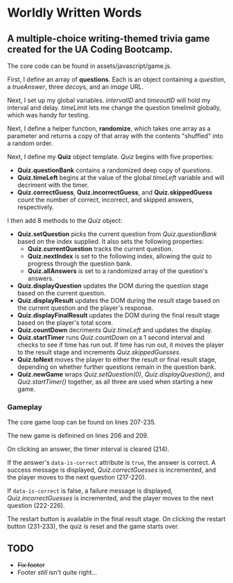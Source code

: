 # Worldly Written Words
## A multiple-choice writing-themed trivia game created for the UA Coding Bootcamp.

The core code can be found in assets/javascript/game.js.

First, I define an array of **questions**. Each is an object containing a *question*, a *trueAnswer*, three *decoy*s, and an *image* URL.

Next, I set up my global variables. *intervalID* and *timeoutID* will hold my interval and delay. *timeLimit* lets me change the question timelimit globally, which was handy for testing.

Next, I define a helper function, **randomize**, which takes one array as a parameter and returns a copy of that array with the contents "shuffled" into a random order.

Next, I define my **Quiz** object template. *Quiz* begins with five properties:

* **Quiz.questionBank** contains a randomized deep copy of *questions*.
* **Quiz.timeLeft** begins at the value of the global *timeLeft* variable and will decriment with the timer.
* **Quiz.correctGuess**, **Quiz.incorrectGuess**, and **Quiz.skippedGuess** count the number of correct, incorrect, and skipped answers, respectively.

I then add 8 methods to the *Quiz* object:

* **Quiz.setQuestion** picks the current question from *Quiz.questionBank* based on the index supplied. It also sets the following properties:
  * **Quiz.currentQuestion** tracks the current question.
  * **Quiz.nextIndex** is set to the following index, allowing the quiz to progress through the question bank.
  * **Quiz.allAnswers** is set to a randomized array of the question's answers.
* **Quiz.displayQuestion** updates the DOM during the question stage based on the current question.
* **Quiz.displayResult** updates the DOM during the result stage based on the current question and the player's response.
* **Quiz.displayFinalResult** updates the DOM during the final result stage based on the player's total score.
* **Quiz.countDown** decriments *Quiz.timeLeft* and updates the display.
* **Quiz.startTimer** runs *Quiz.countDown* on a 1 second interval and checks to see if time has run out. If time has run out, it moves the player to the result stage and increments *Quiz.skippedGuesses*.
* **Quiz.toNext** moves the player to either the result or final result stage, depending on whether further questions remain in the question bank.
* **Quiz.newGame** wraps *Quiz.setQuestion(0)*, *Quiz.displayQuestion()*, and *Quiz.startTimer()* together, as all three are used when starting a new game.

### Gameplay

The core game loop can be found on lines 207-235.

The new game is definined on lines 206 and 209.

On clicking an answer, the timer interval is cleared (214). 

If the answer's `data-is-correct` attribute is `true`, the answer is correct. A success message is displayed, *Quiz.correctGuesses* is incremented, and the player moves to the next question (217-220).

If `data-is-correct` is false, a failure message is displayed, *Quiz.incorrectGuesses* is incremented, and the player moves to the next question (222-226).

The restart button is available in the final result stage. On clicking the restart button (231-233), the quiz is reset and the game starts over.

## TODO

* ~~Fix footer~~
* Footer *still* isn't quite right...
